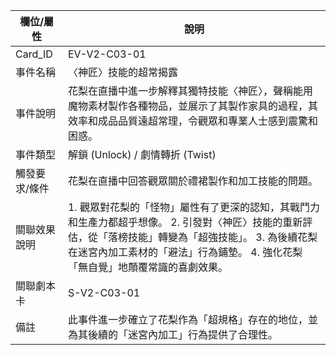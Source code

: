 | 欄位/屬性 | 說明 |
|---|---|
| Card_ID | EV-V2-C03-01 |
| 事件名稱 | 〈神匠〉技能的超常揭露 |
| 事件說明 | 花梨在直播中進一步解釋其獨特技能〈神匠〉，聲稱能用魔物素材製作各種物品，並展示了其製作家具的過程，其效率和成品品質遠超常理，令觀眾和專業人士感到震驚和困惑。 |
| 事件類型 | 解鎖 (Unlock) / 劇情轉折 (Twist) |
| 觸發要求/條件 | 花梨在直播中回答觀眾關於禮裙製作和加工技能的問題。 |
| 關聯效果說明 | 1. 觀眾對花梨的「怪物」屬性有了更深的認知，其戰鬥力和生產力都超乎想像。 2. 引發對〈神匠〉技能的重新評估，從「落榜技能」轉變為「超強技能」。 3. 為後續花梨在迷宮內加工素材的「避法」行為鋪墊。 4. 強化花梨「無自覺」地顛覆常識的喜劇效果。 |
| 關聯劇本卡 | S-V2-C03-01 |
| 備註 | 此事件進一步確立了花梨作為「超規格」存在的地位，並為其後續的「迷宮內加工」行為提供了合理性。 |
